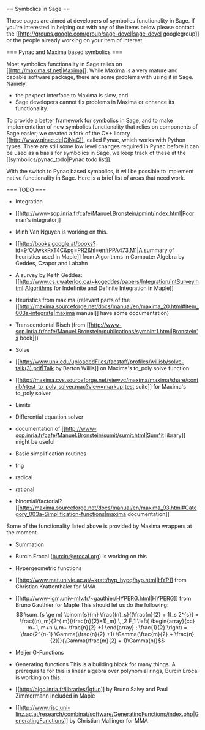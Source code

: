 == Symbolics in Sage ==

These pages are aimed at developers of symbolics functionality in Sage. If you're interested in helping out with any of the items below please contact the [[http://groups.google.com/group/sage-devel|sage-devel googlegroup]] or the people already working on your item of interest.

=== Pynac and Maxima based symbolics ===

Most symbolics functionality in Sage relies on [[http://maxima.sf.net|Maxima]]. While Maxima is a very mature and capable software package, there are some problems with using it in Sage. Namely,
  * the pexpect interface to Maxima is slow, and
  * Sage developers cannot fix problems in Maxima or enhance its functionality.

To provide a better framework for symbolics in Sage, and to make implementation of new symbolics functionality that relies on components of Sage easier; we created a fork of the C++ library [[http://www.ginac.de|GiNaC]], called Pynac, which works with Python types. There are still some low level changes required in Pynac before it can be used as a basis for symbolics in Sage, we keep track of these at the [[symbolics/pynac_todo|Pynac todo list]].

With the switch to Pynac based symbolics, it will be possible to implement native functionality in Sage. Here is a brief list of areas that need work.

=== TODO ===

 * Integration
  * [[http://www-sop.inria.fr/cafe/Manuel.Bronstein/pmint/index.html|Poor man's integrator]]
   * Minh Van Nguyen is working on this.
  * [[http://books.google.at/books?id=9fOUwkkRxT4C&pg=PR2&hl=en#PPA473,M1|A summary of heuristics used in Maple]] from Algorithms in Computer Algebra by Geddes, Czapor and Labahn
  * A survey by Keith Geddes: [[http://www.cs.uwaterloo.ca/~kogeddes/papers/Integration/IntSurvey.html|Algorithms for Indefinite and Definite Integration in Maple]] 
  * Heuristics from maxima (relevant parts of the [[http://maxima.sourceforge.net/docs/manual/en/maxima_20.html#Item_003a-integrate|maxima manual]] have some documentation)
  * Transcendental Risch (from [[http://www-sop.inria.fr/cafe/Manuel.Bronstein/publications/symbint1.html|Bronstein's book]])

 * Solve
  * [[http://www.unk.edu/uploadedFiles/facstaff/profiles/willisb/solve-talk(3).pdf|Talk by Barton Willis]] on Maxima's to_poly solve function
  * [[http://maxima.cvs.sourceforge.net/viewvc/maxima/maxima/share/contrib/rtest_to_poly_solver.mac?view=markup|test suite]] for Maxima's to_poly solver

 * Limits

 * Differential equation solver
  * documentation of [[http://www-sop.inria.fr/cafe/Manuel.Bronstein/sumit/sumit.html|Sum^it library]] might be useful

 * Basic simplification routines
  * trig
  * radical
  * rational
  * binomial/factorial?
   [[http://maxima.sourceforge.net/docs/manual/en/maxima_93.html#Category_003a-Simplification-functions|maxima documentation]]

Some of the functionality listed above is provided by Maxima wrappers at the moment.

 * Summation
  * Burcin Erocal (burcin@erocal.org) is working on this

 * Hypergeometric functions
  * [[http://www.mat.univie.ac.at/~kratt/hyp_hypq/hyp.html|HYP]] from Christian Krattenthaler for MMA
  * [[http://www-igm.univ-mlv.fr/~gauthier/HYPERG.html|HYPERG]] from Bruno Gauthier for Maple
   This should let us do the following:
   $$ \sum_{s \ge m} \binom{s}{m} \frac{(n)_s}{(\frac{n}{2} + 1)_s 2^{s}} = \frac{(n)_m}{2^{
m}(\frac{n}{2}+1)_m} \,_2 F_1 \left( \begin{array}{cc} m+1, m+n \\ m+ \frac{n}{2} +1 \end{array} ; \frac{1}{2} \right) = \frac{2^{n-1} \Gamma(\frac{n}{2} +1) \Gamma(\frac{m}{2} + \frac{n}{2})}{\Gamma(\frac{m}{2} + 1)\Gamma(n)}$$
 * Meijer G-Functions

 * Generating functions
  This is a building block for many things. A prerequisite for this is linear algebra over polynomial rings, Burcin Erocal is working on this.
  * [[http://algo.inria.fr/libraries/|gfun]] by Bruno Salvy and Paul Zimmermann included in Maple
  * [[http://www.risc.uni-linz.ac.at/research/combinat/software/GeneratingFunctions/index.php|GeneratingFunctions]] by Christian Mallinger for MMA

  
